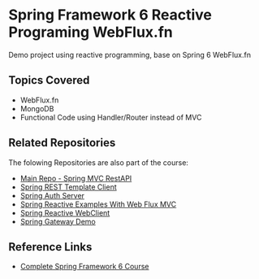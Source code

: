 
# Spring Framework 6 Reactive Programing WebFlux.fn

Demo project using reactive programming, base on Spring 6 WebFlux.fn

## Topics Covered
- WebFlux.fn
- MongoDB
- Functional Code using Handler/Router instead of MVC

## Related Repositories

The folowing Repositories are also part of the course:
- [Main Repo - Spring MVC RestAPI](https://www.udemy.com/course/spring-framework-6-beginner-to-guru)
- [Spring REST Template Client](https://github.com/EderBasso/spring-6-resttemplate)
- [Spring Auth Server](https://github.com/EderBasso/spring-6-auth-server)
- [Spring Reactive Examples With Web Flux MVC](https://github.com/EderBasso/spring-6-reactive-examples)
- [Spring Reactive WebClient](https://github.com/EderBasso/spring-6-webclient)
- [Spring Gateway Demo](https://github.com/EderBasso/spring-6-gateway)
## Reference Links

- [Complete Spring Framework 6 Course](https://www.udemy.com/course/spring-framework-6-beginner-to-guru)